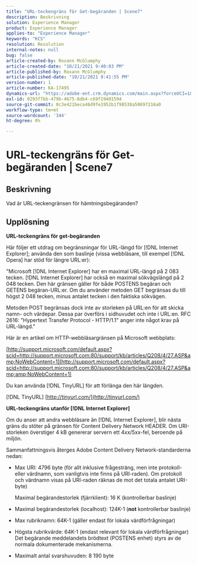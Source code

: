 ```yaml
---
title: "URL-teckengräns för Get-begäranden | Scene7"
description: Beskrivning
solution: Experience Manager
product: Experience Manager
applies-to: "Experience Manager"
keywords: "KCS"
resolution: Resolution
internal-notes: null
bug: false
article-created-by: Roxann McGlumphy
article-created-date: "10/21/2021 9:40:03 PM"
article-published-by: Roxann McGlumphy
article-published-date: "10/21/2021 9:41:55 PM"
version-number: 1
article-number: KA-17495
dynamics-url: "https://adobe-ent.crm.dynamics.com/main.aspx?forceUCI=1&pagetype=entityrecord&etn=knowledgearticle&id=6a89cf70-b732-ec11-b6e5-000d3a5ba97a"
exl-id: 0293f7bb-479b-4675-8db4-c69f19401594
source-git-commit: 0c3e421beca46d9fe1952b1f98538a50697216a0
workflow-type: tm+mt
source-wordcount: '344'
ht-degree: 0%

---
```


# URL-teckengräns för Get-begäranden | Scene7

## Beskrivning


Vad är URL-teckengränsen för hämtningsbegäranden?


## Upplösning


<b>URL-teckengräns för get-begäranden</b>

Här följer ett utdrag om begränsningar för URL-längd för [!DNL Internet Explorer]; använda den som baslinje (vissa webbläsare, till exempel [!DNL Opera] har stöd för längre URL:er):

&quot;Microsoft [!DNL Internet Explorer] har en maximal URL-längd på 2 083 tecken. [!DNL Internet Explorer] har också en maximal sökvägslängd på 2 048 tecken. Den här gränsen gäller för både POSTENS begäran och GETENS begäran-URL:er. Om du använder metoden GET begränsas du till högst 2 048 tecken, minus antalet tecken i den faktiska sökvägen.

Metoden POST begränsas dock inte av storleken på URL:en för att skicka namn- och värdepar. Dessa par överförs i sidhuvudet och inte i URL:en. RFC 2616: &quot;Hypertext Transfer Protocol - HTTP/1.1&quot; anger inte något krav på URL-längd.&quot;

Här är en artikel om HTTP-webbläsargränsen på Microsoft webbplats:

[http://support.microsoft.com/default.aspx?scid=http://support.microsoft.com:80/support/kb/articles/Q208/4/27.ASP&amp;NoWebContent=1](http://support.microsoft.com/default.aspx?scid=http://support.microsoft.com:80/support/kb/articles/Q208/4/27.ASP&amp;amp;NoWebContent=1)

Du kan använda [!DNL TinyURL] för att förlänga den här längden.

[!DNL TinyURL] [http://tinyurl.com/](http://tinyurl.com/)

<b>URL-teckengräns utanför [!DNL Internet Explorer]</b>

Om du anser att andra webbläsare än [!DNL Internet Explorer], blir nästa gräns du stöter på gränsen för Content Delivery Network HEADER. Om URI-storleken överstiger 4 kB genererar servern ett 4xx/5xx-fel, beroende på miljön.

Sammanfattningsvis återges Adobe Content Delivery Network-standarderna nedan:

- Max URI: 4796 byte (för allt inklusive frågesträng, men inte protokoll- eller värdnamn, som vanligtvis inte finns på URI-raden). Om protokoll och värdnamn visas på URI-raden räknas de mot det totala antalet URI-byte)

   Maximal begärandestorlek (fjärrklient): 16 K (kontrollerbar baslinje)
- Maximal begärandestorlek (localhost): 124K-1 (<b>not</b> kontrollerbar baslinje)
- Max rubriknamn: 64K-1 (gäller endast för lokala värdförfrågningar)
- Högsta rubrikvärde: 64K-1 (endast relevant för lokala värdförfrågningar) Det begärande meddelandets brödtext (POSTENS enhet) styrs av de normala dokumenterade mekanismerna.
- Maximalt antal svarshuvuden: 8 190 byte
